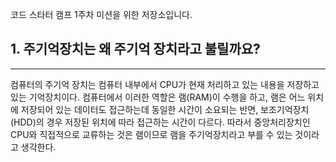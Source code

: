 코드 스타터 캠프 1주차 미션을 위한 저장소입니다.

## 1. 주기억장치는 왜 주기억 장치라고 불릴까요?


--------------------------------

 컴퓨터의 주기억 장치는 컴퓨터 내부에서 CPU가 현재 처리하고 있는 내용을 저장하고있는 기억장치이다.
컴퓨터에서 이러한 역할은 램(RAM)이 수행을 하고, 램은 어느 위치에 저장되어 있는 데이터도 접근하는데 동일한 시간이 소요되는 반면, 보조기억장치(HDD)의 경우 저장된 위치에 따라 접근하는 시간이 다르다. 따라서 중앙처리장치인 CPU와 직접적으로 교류하는 것은 램이므로 램을 주기억장치라고 부를 수 있는 것이라고 생각한다.
